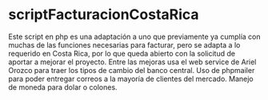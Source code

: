 # scriptFacturacionCostaRica
Este script en php es una adaptación a uno que previamente ya cumplía con muchas de las funciones necesarias para facturar, pero se adapta a lo requerido en Costa Rica, por lo que queda abierto con la solicitud de aportar a mejorar el proyecto.
Entre las mejoras usa el web service de Ariel Orozco para traer los tipos de cambio del banco central.
Uso de phpmailer para poder entregar correos a la mayoría de clientes del mercado.
Manejo de moneda para dolar o colones.

